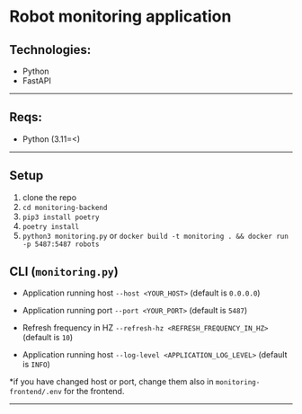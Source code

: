 # Robot monitoring application

## Technologies:
* Python
* FastAPI

***
## Reqs:
* Python (3.11=<)
***

## Setup
1. clone the repo
2. `cd monitoring-backend`
3. `pip3 install poetry`
4. `poetry install`
5. `python3 monitoring.py` or `docker build -t monitoring . && docker run -p 5487:5487 robots`


## CLI (`monitoring.py`)

* Application running host `--host <YOUR_HOST>` (default is `0.0.0.0`)

* Application running port `--port <YOUR_PORT>` (default is `5487`)

* Refresh frequency in HZ `--refresh-hz <REFRESH_FREQUENCY_IN_HZ>` (default is `10`)

* Application running host `--log-level <APPLICATION_LOG_LEVEL>` (default is `INFO`)

*if you have changed host or port, change them also in `monitoring-frontend/.env` for the frontend.

***
